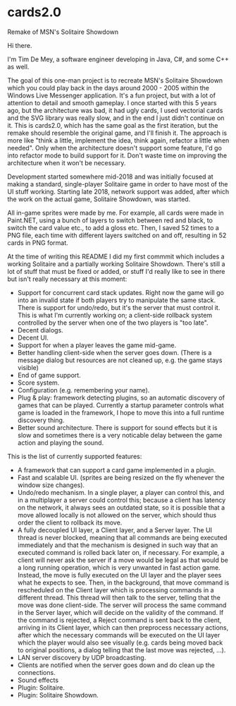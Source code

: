 # cards2.0
Remake of MSN's Solitaire Showdown

Hi there.

I'm Tim De Mey, a software engineer developing in Java, C#, and some C++ as well.

The goal of this one-man project is to recreate MSN's Solitaire Showdown which you could play back in the days around 2000 - 2005
within the Windows Live Messenger application. It's a fun project, but with a lot of attention to detail and smooth gameplay. I once
started with this 5 years ago, but the architecture was bad, it had ugly cards, I used vectorial cards and the SVG library was 
really slow, and in the end I just didn't continue on it. This is cards2.0, which has the same goal as the first iteration, but the
remake should resemble the original game, and I'll finish it. The approach is more like "think a little, implement the idea, think 
again, refactor a little when needed". Only when the architecture doesn't support some feature, I'd go into refactor mode to build 
support for it. Don't waste time on improving the architecture when it won't be necessary.

Development started somewhere mid-2018 and was initially focused at making a standard, single-player Solitaire game in order to have most of the UI stuff working. Starting late 2018, network support was added, after which the work on the actual game, Solitaire Showdown, was started.

All in-game sprites were made by me. For example, all cards were made in Paint.NET, using a bunch of layers to switch between red and black, to switch the card value etc., to add a gloss etc. Then, I saved 52 times to a PNG file, each time with different layers switched on and off, resulting in 52 cards in PNG format.

At the time of writing this README I did my first commmit which includes a working Solitaire and a partially working Solitaire Showdown. There's
still a lot of stuff that must be fixed or added, or stuff I'd really like to see in there but isn't really necessary at this moment:
- Support for concurrent card stack updates. Right now the game will go into an invalid state if both players try to manipulate the same
  stack. There is support for undo/redo, but it's the server that must control it. This is what I'm currently working on; a client-side
  rollback system controlled by the server when one of the two players is "too late".
- Decent dialogs. 
- Decent UI.
- Support for when a player leaves the game mid-game.
- Better handling client-side when the server goes down. (There is a message dialog but resources are not cleaned up, e.g. the game stays visible)
- End of game support.
- Score system.
- Configuration (e.g. remembering your name).
- Plug & play: framework detecting plugins, so an automatic discovery of games that can be played. Currently a startup parameter
  controls what game is loaded in the framework, I hope to move this into a full runtime discovery thing.
- Better sound architecture. There is support for sound effects but it is slow and sometimes there is a very noticable delay between       the game action and playing the sound.

This is the list of currently supported features:
- A framework that can support a card game implemented in a plugin.
- Fast and scalable UI. (sprites are being resized on the fly whenever the window size changes).
- Undo/redo mechanism. In a single player, a player can control this, and in a multiplayer a server could control this; because a client
  has latency on the network, it always sees an outdated state, so it is possible that a move allowed locally is not allowed on the server,
  which should thus order the client to rollback its move.
- A fully decoupled UI layer, a Client layer, and a Server layer. The UI thread is never blocked, meaning that all commands are being
  executed immediately and that the mechanism is designed in such way that an executed command is rolled back later on, if necessary.
  For example, a client will never ask the server if a move would be legal as that would be a long running operation, which is very
  unwanted in fast action game. Instead, the move is fully executed on the UI layer and the player sees what he expects to see. Then,
  in the background, that move command is rescheduled on the Client layer which is processing commands in a different thread. 
  This thread will then talk to the server, telling that the move was done client-side. The server will process the same command in 
  the Server layer, which will decide on the validity of the command. If the command is rejected, a Reject command is sent back to the
  client, arriving in its Client layer, which can then preprocess necessary actions, after which the necessary commands will be 
  executed on the UI layer which the player would also see visually (e.g. cards being moved back to original positions, a dialog telling
  that the last move was rejected, ...).
- LAN server discovery by UDP broadcasting.
- Clients are notified when the server goes down and do clean up the connections.
- Sound effects
- Plugin: Solitaire. 
- Plugin: Solitaire Showdown.

